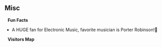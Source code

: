 ## Misc

<h4 style="margin:0 10px 0;">Fun Facts</h4>

<!-- - My nickname, *YOLO*, is a soramimi/mondegreen for *Yunlong*.
- I'm a Tech-otaku, ACGN enthusiast, J-Pop fan, and <a href="https://www.eaccwiki.com/wiki/Philosophy_of_e/acc" target="_blank">e/acc</a> proponent.
- I have a certain artistic foundation (10+ years of experience in painting). -->
- A HUGE fan for Electronic Music, favorite musician is Porter Robinson!🎵

<h4 style="margin:0 10px 0;">Visitors Map</h4>
<br>
<script type="text/javascript" id="clustrmaps" src="//clustrmaps.com/map_v2.js?d=uOHeSvAejucPJsGTZxQ0mLWAQCjKwdYUYZIGX5JhyUQ&cl=ffffff&w=a"></script>

<style>
.tooltip {
  position: relative;
  display: inline-block;
}

.tooltip .tooltiptext {
  visibility: hidden;
  width: 50vw; 
  background-color: black;
  color: #fff;
  border-radius: 6px;
  padding: 5px 10px;

  position: absolute;
  z-index: 1;
  left: 50%;         
  transform: translateX(-50%); 
}

.tooltip:hover .tooltiptext {
  visibility: visible;
}
</style>

